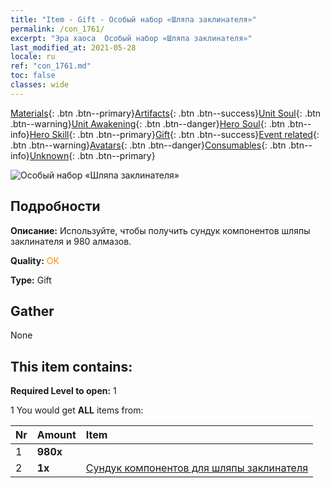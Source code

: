 ```yaml
---
title: "Item - Gift - Особый набор «Шляпа заклинателя»"
permalink: /con_1761/
excerpt: "Эра хаоса  Особый набор «Шляпа заклинателя»"
last_modified_at: 2021-05-28
locale: ru
ref: "con_1761.md"
toc: false
classes: wide
---
```

 [Materials](/ItemsRU/){: .btn .btn--primary}[Artifacts](/ItemsRU/Artifacts/){: .btn .btn--success}[Unit Soul](/ItemsRU/UnitSoul/){: .btn .btn--warning}[Unit Awakening](/ItemsRU/UnitAwakening/){: .btn .btn--danger}[Hero Soul](/ItemsRU/HeroSoul/){: .btn .btn--info}[Hero Skill](/ItemsRU/HeroSkill/){: .btn .btn--primary}[Gift](/ItemsRU/Gift/){: .btn .btn--success}[Event related](/ItemsRU/Events/){: .btn .btn--warning}[Avatars](/ItemsRU/Avatars/){: .btn .btn--danger}[Consumables](/ItemsRU/Consumables/){: .btn .btn--info}[Unknown](/ItemsRU/Unknown/){: .btn .btn--primary}

 ![Особый набор «Шляпа заклинателя»](/images/t/i_907377.png)

## Подробности
 **Описание:** Используйте, чтобы получить сундук компонентов шляпы заклинателя и 980 алмазов.

 **Quality:** <span style="color: #FF8C00">OK</span>

 **Type:** Gift

## Gather

  None

## This item contains:

 **Required Level to open:** 1

 1 You would get **ALL** items  from:

  | Nr | Amount |     Item    |
  |:---|:-------|:------------|
  | 1 |  **980x** | <i class="fas fa-gem"/> |  | 
  | 2 |  **1x** | [Сундук компонентов для шляпы заклинателя](/ItemsRU/con_1359/) |  | 
